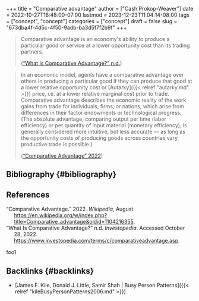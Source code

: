 +++
title = "Comparative advantage"
author = ["Cash Prokop-Weaver"]
date = 2022-10-27T16:48:00-07:00
lastmod = 2023-12-23T11:04:14-08:00
tags = ["concept", "concept"]
categories = ["concept"]
draft = false
slug = "673dba4f-4d5c-4f50-9adb-ba3d5f7f2b9f"
+++

> Comparative advantage is an economy's ability to produce a particular good or service at a lower opportunity cost than its trading partners.
>
> (<a href="#citeproc_bib_item_2">“What Is Comparative Advantage?” n.d.</a>)

<!--quoteend-->

> In an economic model, agents have a comparative advantage over others in producing a particular good if they can produce that good at a lower relative opportunity cost or [Autarky]({{< relref "autarky.md" >}}) price, i.e. at a lower relative marginal cost prior to trade. Comparative advantage describes the economic reality of the work gains from trade for individuals, firms, or nations, which arise from differences in their factor endowments or technological progress. (The absolute advantage, comparing output per time (labor efficiency) or per quantity of input material (monetary efficiency), is generally considered more intuitive, but less accurate — as long as the opportunity costs of producing goods across countries vary, productive trade is possible.)
>
> (<a href="#citeproc_bib_item_1">“Comparative Advantage” 2022</a>)


## Bibliography {#bibliography}

## References

<style>.csl-entry{text-indent: -1.5em; margin-left: 1.5em;}</style><div class="csl-bib-body">
  <div class="csl-entry"><a id="citeproc_bib_item_1"></a>“Comparative Advantage.” 2022. <i>Wikipedia</i>, August. <a href="https://en.wikipedia.org/w/index.php?title=Comparative_advantage&oldid=1104216355">https://en.wikipedia.org/w/index.php?title=Comparative_advantage&#38;oldid=1104216355</a>.</div>
  <div class="csl-entry"><a id="citeproc_bib_item_2"></a>“What Is Comparative Advantage?” n.d. <i>Investopedia</i>. Accessed October 28, 2022. <a href="https://www.investopedia.com/terms/c/comparativeadvantage.asp">https://www.investopedia.com/terms/c/comparativeadvantage.asp</a>.</div>
</div>

foo1


## Backlinks {#backlinks}

-   [James F. Kile, Donald J. Little, Samir Shah | Busy Person Patterns]({{< relref "kileBusyPersonPatterns2006.md" >}})
